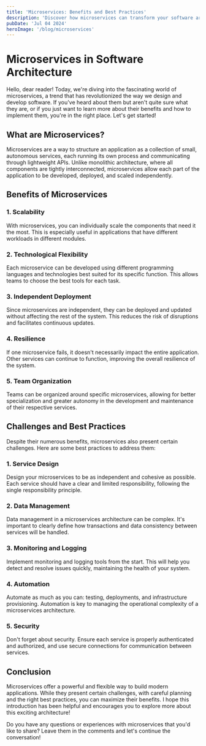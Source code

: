 ```yaml
---
title: 'Microservices: Benefits and Best Practices'
description: 'Discover how microservices can transform your software architecture. Learn about their benefits, challenges, and best practices for successful implementation.'
pubDate: 'Jul 04 2024'
heroImage: '/blog/microservices'
---
```


# Microservices in Software Architecture

Hello, dear reader! Today, we're diving into the fascinating world of microservices, a trend that has revolutionized the way we design and develop software. If you've heard about them but aren't quite sure what they are, or if you just want to learn more about their benefits and how to implement them, you're in the right place. Let's get started!

## What are Microservices?

Microservices are a way to structure an application as a collection of small, autonomous services, each running its own process and communicating through lightweight APIs. Unlike monolithic architecture, where all components are tightly interconnected, microservices allow each part of the application to be developed, deployed, and scaled independently.

## Benefits of Microservices

### 1. **Scalability**

With microservices, you can individually scale the components that need it the most. This is especially useful in applications that have different workloads in different modules.

### 2. **Technological Flexibility**

Each microservice can be developed using different programming languages and technologies best suited for its specific function. This allows teams to choose the best tools for each task.

### 3. **Independent Deployment**

Since microservices are independent, they can be deployed and updated without affecting the rest of the system. This reduces the risk of disruptions and facilitates continuous updates.

### 4. **Resilience**

If one microservice fails, it doesn't necessarily impact the entire application. Other services can continue to function, improving the overall resilience of the system.

### 5. **Team Organization**

Teams can be organized around specific microservices, allowing for better specialization and greater autonomy in the development and maintenance of their respective services.

## Challenges and Best Practices

Despite their numerous benefits, microservices also present certain challenges. Here are some best practices to address them:

### 1. **Service Design**

Design your microservices to be as independent and cohesive as possible. Each service should have a clear and limited responsibility, following the single responsibility principle.

### 2. **Data Management**

Data management in a microservices architecture can be complex. It's important to clearly define how transactions and data consistency between services will be handled.

### 3. **Monitoring and Logging**

Implement monitoring and logging tools from the start. This will help you detect and resolve issues quickly, maintaining the health of your system.

### 4. **Automation**

Automate as much as you can: testing, deployments, and infrastructure provisioning. Automation is key to managing the operational complexity of a microservices architecture.

### 5. **Security**

Don't forget about security. Ensure each service is properly authenticated and authorized, and use secure connections for communication between services.

## Conclusion

Microservices offer a powerful and flexible way to build modern applications. While they present certain challenges, with careful planning and the right best practices, you can maximize their benefits. I hope this introduction has been helpful and encourages you to explore more about this exciting architecture!

Do you have any questions or experiences with microservices that you'd like to share? Leave them in the comments and let's continue the conversation!
